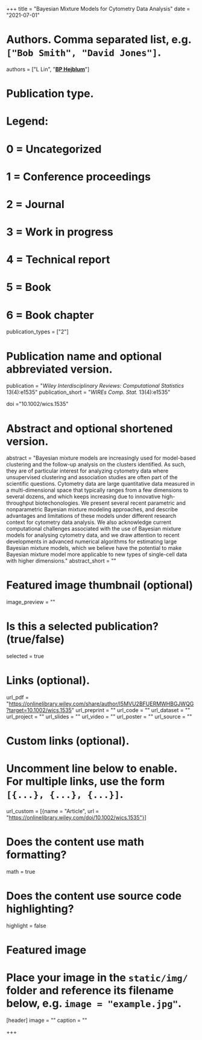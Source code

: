 +++
title = "Bayesian Mixture Models for Cytometry Data Analysis"
date = "2021-07-01"


# Authors. Comma separated list, e.g. `["Bob Smith", "David Jones"]`.
authors = ["L Lin", "<u>**BP Hejblum**</u>"]
# Publication type.
# Legend:
# 0 = Uncategorized
# 1 = Conference proceedings
# 2 = Journal
# 3 = Work in progress
# 4 = Technical report
# 5 = Book
# 6 = Book chapter
publication_types = ["2"]

# Publication name and optional abbreviated version.
publication = "*Wiley Interdisciplinary Reviews: Computational Statistics* 13(4):e1535"
publication_short = "*WIREs Comp. Stat.* 13(4):e1535"

doi ="10.1002/wics.1535"

# Abstract and optional shortened version.
abstract = "Bayesian mixture models are increasingly used for model-based clustering and the follow-up analysis on the clusters identified. As such, they are of particular interest for analyzing cytometry data where unsupervised clustering and association studies are often part of the scientific questions. Cytometry data are large quantitative data measured in a multi-dimensional space that typically ranges from a few dimensions to several dozens, and which keeps increasing due to innovative high-throughput biotechonologies. We present several recent parametric and nonparametric Bayesian mixture modeling approaches, and describe advantages and limitations of these models under different research context for cytometry data analysis. We also acknowledge current computational challenges associated with the use of Bayesian mixture models for analysing cytometry data, and we draw attention to recent developments in advanced numerical algorithms for estimating large Bayesian mixture models, which we believe have the potential to make Bayesian mixture model more applicable to new types of single-cell data with higher dimensions."
abstract_short = ""

# Featured image thumbnail (optional)
image_preview = ""

# Is this a selected publication? (true/false)
selected = true

# Links (optional).
url_pdf = "https://onlinelibrary.wiley.com/share/author/I5MVU2BFUERMWHBGJWQG?target=10.1002/wics.1535"
url_preprint = ""
url_code = ""
url_dataset = ""
url_project = ""
url_slides = ""
url_video = ""
url_poster = ""
url_source = ""

# Custom links (optional).
# Uncomment line below to enable. For multiple links, use the form `[{...}, {...}, {...}]`.
url_custom = [{name = "Article", url = "https://onlinelibrary.wiley.com/doi/10.1002/wics.1535"}]


# Does the content use math formatting?
math = true

# Does the content use source code highlighting?
highlight = false

# Featured image
# Place your image in the `static/img/` folder and reference its filename below, e.g. `image = "example.jpg"`.
[header]
image = ""
caption = ""

+++

